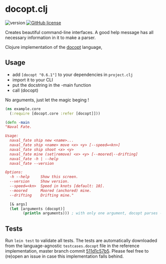 # docopt.clj
![version](https://img.shields.io/badge/version-0.6-blue.svg)
[![GitHub license](https://img.shields.io/github/license/mashape/apistatus.svg?style=plastic)](https://raw.githubusercontent.com/carocad/docopt.clj/master/LICENSE)

Creates beautiful command-line interfaces.
A good help message has all necessary information in it to make a parser.

Clojure implementation of the [docopt](http://docopt.org/) language,

## Usage

- add `[docopt "0.6.1"]` to your dependencies in `project.clj`
- import it to your CLI
- put the docstring in the -main function
- call (docopt)

No arguments, just let the magic beging !

``` clojure
(ns example.core
  (:require [docopt.core :refer [docopt]]))

(defn -main
"Naval Fate.

Usage:
  naval_fate ship new <name>...
  naval_fate ship <name> move <x> <y> [--speed=<kn>]
  naval_fate ship shoot <x> <y>
  naval_fate mine (set|remove) <x> <y> [--moored|--drifting]
  naval_fate -h | --help
  naval_fate --version

Options:
  -h --help     Show this screen.
  --version     Show version.
  --speed=<kn>  Speed in knots [default: 10].
  --moored      Moored (anchored) mine.
  --drifting    Drifting mine."

  [& args]
  (let [arguments (docopt)]
        (println arguments))) ; with only one argument, docopt parses -main's docstring.
```

## Tests

Run `lein test` to validate all tests.
The tests are automatically downloaded from the language-agnostic
`testcases.docopt` file in the reference implementation, master branch commit
[511d1c57b5](https://github.com/docopt/docopt/tree/511d1c57b59cd2ed663a9f9e181b5160ce97e728).
Please feel free to (re)open an issue in case this implementation falls behind.

